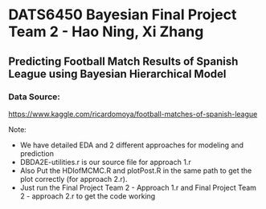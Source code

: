 # DATS6450 Bayesian Final Project Team 2 - Hao Ning, Xi Zhang

## Predicting Football Match Results of Spanish League using Bayesian Hierarchical Model

### Data Source:
https://www.kaggle.com/ricardomoya/football-matches-of-spanish-league

Note:
* We have detailed EDA and 2 different approaches for modeling and prediction
* DBDA2E-utilities.r is our source file for approach 1.r
* Also Put the HDIofMCMC.R and plotPost.R in the same path to get the plot correctly (for approach 2.r).
* Just run the Final Project Team 2 - Approach 1.r and Final Project Team 2 - approach 2.r to get the code working





